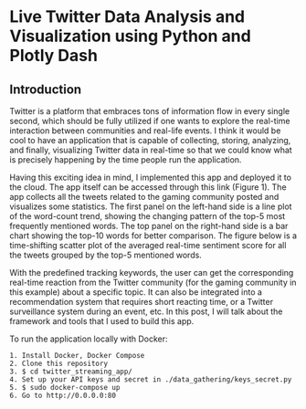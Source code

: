 # Live Twitter Data Analysis and Visualization using Python and Plotly Dash

## Introduction
Twitter is a platform that embraces tons of information flow in every single second, which should be fully utilized if one wants to explore the real-time interaction between communities and real-life events. I think it would be cool to have an application that is capable of collecting, storing, analyzing, and finally, visualizing Twitter data in real-time so that we could know what is precisely happening by the time people run the application.

Having this exciting idea in mind, I implemented this app and deployed it to the cloud. The app itself can be accessed through this link (Figure 1). The app collects all the tweets related to the gaming community posted and visualizes some statistics. The first panel on the left-hand side is a line plot of the word-count trend, showing the changing pattern of the top-5 most frequently mentioned words. The top panel on the right-hand side is a bar chart showing the top-10 words for better comparison. The figure below is a time-shifting scatter plot of the averaged real-time sentiment score for all the tweets grouped by the top-5 mentioned words.

With the predefined tracking keywords, the user can get the corresponding real-time reaction from the Twitter community (for the gaming community in this example) about a specific topic. It can also be integrated into a recommendation system that requires short reacting time, or a Twitter surveillance system during an event, etc. In this post, I will talk about the framework and tools that I used to build this app.

To run the application locally with Docker:

    1. Install Docker, Docker Compose
    2. Clone this repository
    3. $ cd twitter_streaming_app/
    4. Set up your API keys and secret in ./data_gathering/keys_secret.py
    5. $ sudo docker-compose up
    6. Go to http://0.0.0.0:80
